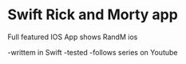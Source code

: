 # Swift Rick and Morty app 
Full featured IOS App shows RandM ios 

-writtem in Swift 
-tested 
-follows series on Youtube

 
